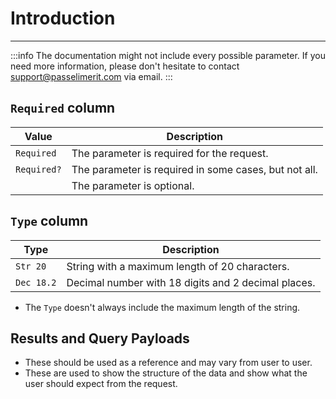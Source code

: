 # Introduction 
---

:::info
The documentation might not include every possible parameter. If you need more information, please don't hesitate to contact [support@passelimerit.com](mailto:support@passelimerit.com) via email.
:::

## `Required` column

|Value|Description|
|-----|-----------|
|`Required`|The parameter is required for the request.|
|`Required?`|The parameter is required in some cases, but not all.|
||The parameter is optional.|

## `Type` column

|Type|Description|
|----|-----------|
|`Str 20`|String with a maximum length of 20 characters.|
|`Dec 18.2`|Decimal number with 18 digits and 2 decimal places.|

- The `Type` doesn't always include the maximum length of the string.

## Results and Query Payloads
- These should be used as a reference and may vary from user to user.
- These are used to show the structure of the data and show what the user should expect from the request.